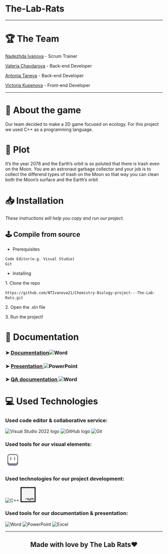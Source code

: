# The-Lab-Rats

<hr>

# 🏆 The Team
<p><a href="https://github.com/NTIvanova21">Nadezhda Ivanova</a> - Scrum Trainer</p>
<p><a href="https://github.com/VDChavdarova21">Valeria Chavdarova</a> - Back-end Developer</p>
<p><a href="https://github.com/ATTaneva21">Antonia Taneva</a> - Back-end Developer</p>
<p><a href="https://github.com/VGKupenova21 ">Victoria Kupenova</a> - Front-end Developer</p>

<hr>

# 📖 About the game 

<p> Our team decided to make a 2D game focused on ecology. For this project we used  C++ as a programming language.</p>

# 🚀 Plot 
<p> It’s the year 2078 and the Earth’s orbit is so poluted that there is trash even on the Moon. You are an astronaut garbage collector and your job is to collect the differend types of trash on the Moon so that way you can clean both the Moon’s surface and the Earth’s orbit </p>



# 📥 Installation
<p><i>These instructions will help you copy and run our project.</i></p>

## 🕹️ Compile from source
- <p>Prerequisites</p>
```
Code Editor(e.g. Visual Studio)
Git
```

- <p>Installing<p>
<p>1. Clone the repo</p>

```
https://github.com/NTIvanova21/Chemistry-Biology-project---The-Lab-Rats.git
```
<p>2. Open the .sln file</p>
<p>3. Run the project!</p>

# 📄 Documentation
### ➤ <a href="https://github.com/NTIvanova21/Chemistry-Biology-project---The-Lab-Rats/blob/main/Documentation/Documentation.docx">Documentation</a><img src="https://cdn.worldvectorlogo.com/logos/word-1.svg" alt="Word" width="30" height="20"/> 
### ➤ <a href="https://github.com/NTIvanova21/Chemistry-Biology-project---The-Lab-Rats/blob/main/Documentation/Presentation.pptx">Presentation </a><img src="https://cdn.worldvectorlogo.com/logos/powerpoint-2.svg" alt="PowerPoint" width="30" height="20"/>
### ➤ <a href="#">QA documentation </a><img src="https://cdn.worldvectorlogo.com/logos/excel-4.svg" alt="Word" width="30" height="20"/>

# 💻 Used Technologies
### Used code editor & collaborative service: 
<p align="left">
  <p>
    <img src="https://cdn.worldvectorlogo.com/logos/visual-studio-2013.svg" alt="Visual Studio 2022 logo" width=48px>
    <img src="https://cdn.worldvectorlogo.com/logos/github-icon-1.svg" alt="GitHub logo" width=48px>
    <img src="https://cdn.worldvectorlogo.com/logos/git-bash.svg" alt="Git" width=48px>
  </p>
</p>

### Used tools for our visual elements:
<p align="left">
    <a href="https://www.aseprite.org/"><img src="https://github.com/NTIvanova21/Chemistry-Biology-project---The-Lab-Rats/blob/main/Documentation/Images/asesprite_logo.png" alt="Asesprite logo" width=48px/></a>
    
</p>

### Used technologies for our project development:
<p align="left">
    <p>
    <img src="https://seeklogo.com/images/C/c-logo-43CE78FF9C-seeklogo.com.png" alt="C++" width=48px>
    <img src="https://github.com/NTIvanova21/Chemistry-Biology-project---The-Lab-Rats/blob/main/Documentation/Images/Raylib.svg" alt = "Raylib" width = 48px>
    </p>
</p>

### Used tools for our documentation & presentation:
<p align="left">
    <p>
    <img src="https://cdn.worldvectorlogo.com/logos/word-1.svg" alt="Word" width=48px>
    <img src="https://cdn.worldvectorlogo.com/logos/powerpoint-2.svg" alt="PowerPoint" width=48px>
    <img src="https://cdn.worldvectorlogo.com/logos/excel-4.svg" alt="Excel" width=48px>
    </p>
</p>

<hr>

## <p align="center">Made with love by The Lab Rats❤️</p></h2>
